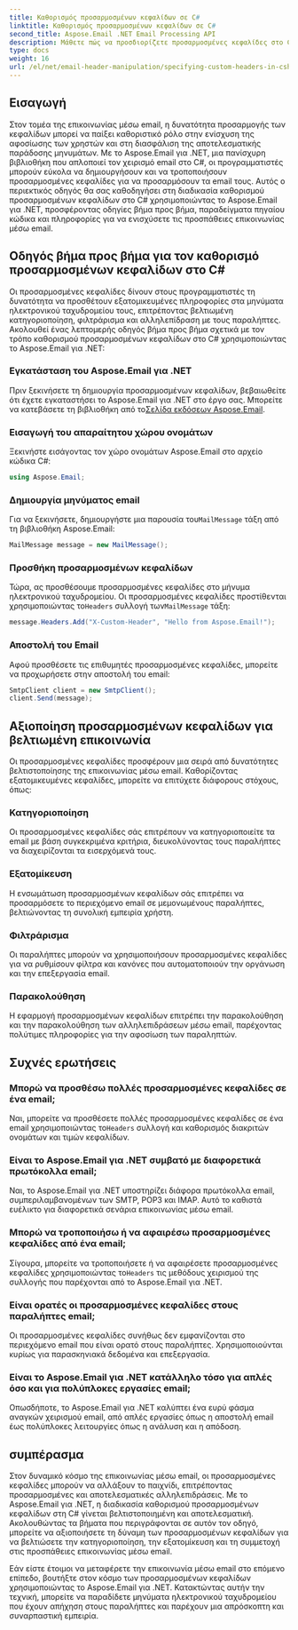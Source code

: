 ```yaml
---
title: Καθορισμός προσαρμοσμένων κεφαλίδων σε C#
linktitle: Καθορισμός προσαρμοσμένων κεφαλίδων σε C#
second_title: Aspose.Email .NET Email Processing API
description: Μάθετε πώς να προσδιορίζετε προσαρμοσμένες κεφαλίδες στο C# χρησιμοποιώντας το Aspose.Email για .NET για να βελτιώσετε την επικοινωνία μέσω email. Αυτός ο οδηγός βήμα προς βήμα παρέχει πληροφορίες για τη δημιουργία εξατομικευμένων κεφαλίδων email για βελτιωμένη αφοσίωση.
type: docs
weight: 16
url: /el/net/email-header-manipulation/specifying-custom-headers-in-csharp/
---
```



## Εισαγωγή

Στον τομέα της επικοινωνίας μέσω email, η δυνατότητα προσαρμογής των κεφαλίδων μπορεί να παίξει καθοριστικό ρόλο στην ενίσχυση της αφοσίωσης των χρηστών και στη διασφάλιση της αποτελεσματικής παράδοσης μηνυμάτων. Με το Aspose.Email για .NET, μια πανίσχυρη βιβλιοθήκη που απλοποιεί τον χειρισμό email στο C#, οι προγραμματιστές μπορούν εύκολα να δημιουργήσουν και να τροποποιήσουν προσαρμοσμένες κεφαλίδες για να προσαρμόσουν τα email τους. Αυτός ο περιεκτικός οδηγός θα σας καθοδηγήσει στη διαδικασία καθορισμού προσαρμοσμένων κεφαλίδων στο C# χρησιμοποιώντας το Aspose.Email για .NET, προσφέροντας οδηγίες βήμα προς βήμα, παραδείγματα πηγαίου κώδικα και πληροφορίες για να ενισχύσετε τις προσπάθειες επικοινωνίας μέσω email.

## Οδηγός βήμα προς βήμα για τον καθορισμό προσαρμοσμένων κεφαλίδων στο C#

Οι προσαρμοσμένες κεφαλίδες δίνουν στους προγραμματιστές τη δυνατότητα να προσθέτουν εξατομικευμένες πληροφορίες στα μηνύματα ηλεκτρονικού ταχυδρομείου τους, επιτρέποντας βελτιωμένη κατηγοριοποίηση, φιλτράρισμα και αλληλεπίδραση με τους παραλήπτες. Ακολουθεί ένας λεπτομερής οδηγός βήμα προς βήμα σχετικά με τον τρόπο καθορισμού προσαρμοσμένων κεφαλίδων στο C# χρησιμοποιώντας το Aspose.Email για .NET:

### Εγκατάσταση του Aspose.Email για .NET

Πριν ξεκινήσετε τη δημιουργία προσαρμοσμένων κεφαλίδων, βεβαιωθείτε ότι έχετε εγκαταστήσει το Aspose.Email για .NET στο έργο σας. Μπορείτε να κατεβάσετε τη βιβλιοθήκη από το[Σελίδα εκδόσεων Aspose.Email](https://releases.aspose.com/email/net/).

### Εισαγωγή του απαραίτητου χώρου ονομάτων

Ξεκινήστε εισάγοντας τον χώρο ονομάτων Aspose.Email στο αρχείο κώδικα C#:

```csharp
using Aspose.Email;
```

### Δημιουργία μηνύματος email

 Για να ξεκινήσετε, δημιουργήστε μια παρουσία του`MailMessage` τάξη από τη βιβλιοθήκη Aspose.Email:

```csharp
MailMessage message = new MailMessage();
```

### Προσθήκη προσαρμοσμένων κεφαλίδων

 Τώρα, ας προσθέσουμε προσαρμοσμένες κεφαλίδες στο μήνυμα ηλεκτρονικού ταχυδρομείου. Οι προσαρμοσμένες κεφαλίδες προστίθενται χρησιμοποιώντας το`Headers` συλλογή των`MailMessage` τάξη:

```csharp
message.Headers.Add("X-Custom-Header", "Hello from Aspose.Email!");
```

### Αποστολή του Email

Αφού προσθέσετε τις επιθυμητές προσαρμοσμένες κεφαλίδες, μπορείτε να προχωρήσετε στην αποστολή του email:

```csharp
SmtpClient client = new SmtpClient();
client.Send(message);
```

## Αξιοποίηση προσαρμοσμένων κεφαλίδων για βελτιωμένη επικοινωνία

Οι προσαρμοσμένες κεφαλίδες προσφέρουν μια σειρά από δυνατότητες βελτιστοποίησης της επικοινωνίας μέσω email. Καθορίζοντας εξατομικευμένες κεφαλίδες, μπορείτε να επιτύχετε διάφορους στόχους, όπως:

### Κατηγοριοποίηση 
 Οι προσαρμοσμένες κεφαλίδες σάς επιτρέπουν να κατηγοριοποιείτε τα email με βάση συγκεκριμένα κριτήρια, διευκολύνοντας τους παραλήπτες να διαχειρίζονται τα εισερχόμενά τους.

### Εξατομίκευση 
 Η ενσωμάτωση προσαρμοσμένων κεφαλίδων σάς επιτρέπει να προσαρμόσετε το περιεχόμενο email σε μεμονωμένους παραλήπτες, βελτιώνοντας τη συνολική εμπειρία χρήστη.

### Φιλτράρισμα 
 Οι παραλήπτες μπορούν να χρησιμοποιήσουν προσαρμοσμένες κεφαλίδες για να ρυθμίσουν φίλτρα και κανόνες που αυτοματοποιούν την οργάνωση και την επεξεργασία email.

### Παρακολούθηση 
 Η εφαρμογή προσαρμοσμένων κεφαλίδων επιτρέπει την παρακολούθηση και την παρακολούθηση των αλληλεπιδράσεων μέσω email, παρέχοντας πολύτιμες πληροφορίες για την αφοσίωση των παραληπτών.

## Συχνές ερωτήσεις

### Μπορώ να προσθέσω πολλές προσαρμοσμένες κεφαλίδες σε ένα email;

 Ναι, μπορείτε να προσθέσετε πολλές προσαρμοσμένες κεφαλίδες σε ένα email χρησιμοποιώντας το`Headers` συλλογή και καθορισμός διακριτών ονομάτων και τιμών κεφαλίδων.

### Είναι το Aspose.Email για .NET συμβατό με διαφορετικά πρωτόκολλα email;

Ναι, το Aspose.Email για .NET υποστηρίζει διάφορα πρωτόκολλα email, συμπεριλαμβανομένων των SMTP, POP3 και IMAP. Αυτό το καθιστά ευέλικτο για διαφορετικά σενάρια επικοινωνίας μέσω email.

### Μπορώ να τροποποιήσω ή να αφαιρέσω προσαρμοσμένες κεφαλίδες από ένα email;

 Σίγουρα, μπορείτε να τροποποιήσετε ή να αφαιρέσετε προσαρμοσμένες κεφαλίδες χρησιμοποιώντας το`Headers` τις μεθόδους χειρισμού της συλλογής που παρέχονται από το Aspose.Email για .NET.

### Είναι ορατές οι προσαρμοσμένες κεφαλίδες στους παραλήπτες email;

Οι προσαρμοσμένες κεφαλίδες συνήθως δεν εμφανίζονται στο περιεχόμενο email που είναι ορατό στους παραλήπτες. Χρησιμοποιούνται κυρίως για παρασκηνιακά δεδομένα και επεξεργασία.

### Είναι το Aspose.Email για .NET κατάλληλο τόσο για απλές όσο και για πολύπλοκες εργασίες email;

Οπωσδήποτε, το Aspose.Email για .NET καλύπτει ένα ευρύ φάσμα αναγκών χειρισμού email, από απλές εργασίες όπως η αποστολή email έως πολύπλοκες λειτουργίες όπως η ανάλυση και η απόδοση.

## συμπέρασμα

Στον δυναμικό κόσμο της επικοινωνίας μέσω email, οι προσαρμοσμένες κεφαλίδες μπορούν να αλλάξουν το παιχνίδι, επιτρέποντας προσαρμοσμένες και αποτελεσματικές αλληλεπιδράσεις. Με το Aspose.Email για .NET, η διαδικασία καθορισμού προσαρμοσμένων κεφαλίδων στη C# γίνεται βελτιστοποιημένη και αποτελεσματική. Ακολουθώντας τα βήματα που περιγράφονται σε αυτόν τον οδηγό, μπορείτε να αξιοποιήσετε τη δύναμη των προσαρμοσμένων κεφαλίδων για να βελτιώσετε την κατηγοριοποίηση, την εξατομίκευση και τη συμμετοχή στις προσπάθειες επικοινωνίας μέσω email.

Εάν είστε έτοιμοι να μεταφέρετε την επικοινωνία μέσω email στο επόμενο επίπεδο, βουτήξτε στον κόσμο των προσαρμοσμένων κεφαλίδων χρησιμοποιώντας το Aspose.Email για .NET. Κατακτώντας αυτήν την τεχνική, μπορείτε να παραδίδετε μηνύματα ηλεκτρονικού ταχυδρομείου που έχουν απήχηση στους παραλήπτες και παρέχουν μια απρόσκοπτη και συναρπαστική εμπειρία.